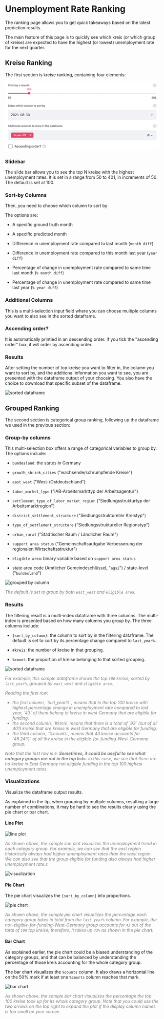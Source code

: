 # Unemployment Rate Ranking

The ranking page allows you to get quick takeaways based on the latest prediction results. 

The main feature of this page is to quickly see which kreis (or which group of kreise) are expected to have the highest (or lowest) unemployment rate for the next quarter.


## Kreise Ranking
The first section is kreise ranking, containing four elements:

![](./ranking_screenshots/slidebar.png)

### Slidebar

The slide bar allows you to see the top N kreise with the highest unemployment rates. It is set in a range from 50 to 401, in increments of 50. The default is set at 100.

### Sort-by Columns

Then, you need to choose which column to sort by 

The options are: 

- A specific ground truth month

- A specific predicted month

- Difference in unemployment rate compared to last month (`month diff`)

- Difference in unemployment rate compared to this month last year (`year diff`)

- Percentage of change in unemployment rate compared to same time last month (`% month diff`)

- Percentage of change in unemployment rate compared to same time last year (`% year diff`)

 <!--- An average of the three predicted month (``) -->

### Additional Columns

This is a multi-selection input field where you can choose multiple columns you want to also see in the sorted dataframe.

### Ascending order?

It is automatically printied in an descending order. If you tick the "ascending order" box, it will order by ascending order.  


### Results

After setting the number of top kreise you want to filter in, the column you want to sort by, and the additional information you want to see, you are presented with the dataframe output of your choosing. You also have the choice to download that specific subset of the dataframe.

![sorted dataframe](../ranking_screenshots/sort_df.png)

## Grouped Ranking

The second section is categorical group ranking, following up the dataframe we used in the previous section:

### Group-by columns

This multi-selection box offers a range of categorical variables to group by. The options include:

- `bundesland`: the states in Germany

- `growth_shrink_cities` ("wachsende/schrumpfende Kreise")

- `east_west` ("West-/Ostdeutschland")

- `labor_market_type` ("IAB-Arbeitsmarkttyp der Arbeitsagentur")

- `settlement_type_of_labor_market_region` ("Siedlungsstrukturtyp der Arbeitsmarktregion")

- `district_settlement_structure` ("Siedlungsstruktureller Kreistyp")

- `type_of_settlement_structure` ("Siedlungsstruktureller Regionstyp")

- `urban_rural` ("Städtischer Raum / Ländlicher Raum")

- `support area status` ("Gemeinschaftsaufgabe Verbesserung der regionalen Wirtschaftsstruktur")

- `eligible area`: binary variable based on `support area status`

- state area code (Amtlicher Gemeindeschlüssel, "`ags2`") / state-level ("`bundesland`")

![grouped by column](../ranking_screenshots/groupby.png)

<span style="color:gray">*The default is set to group by both `east_west` and `eligible area`.*</span>


### Results

The filtering result is a multi-index dataframe with three columns. The multi-index is presented based on how many columns you group by. The three columns include: 

- `{sort_by_column}`: the column to sort by in the filtering dataframe. The default is set to sort by its percentage change compared to `last_year%`.

- `#kreis`: the number of kreise in that grouping.

- `%count`: the proportion of kreise belonging to that sorted grouping.


![sorted dataframe](../ranking_screenshots/sort_df2.png)

<span style="color:gray">*For example, this sample dataframe shows the top `100` kreise, sorted by `last_year%`, grouped by `east_west` and `eligible area`.*</span>

<i>
<p style="color:gray">Reading the first row: </p>
<ul style="color:gray">
    <li> the first column, `last_year%`, means that in the top 100 kreise with highest percentage change in unemployment rate compared to last year, `43` of them belong to kreise in west Germany that are eligible for funding.
    <li> the second column, `#kreis` means that there is a total of `93` (out of all 401) kreise that are kreise in west Germany that are eligible for funding.
    <li> the third column, `%counts`, means that 43 kreise accounts for `46.24%` of all the kreise in the eligible-for-funding-West-Germany group.
</ul>
</i>

<span style="color:gray">_Note that the last row is `0`. **Sometimes, it could be useful to see what category groups are not in the top lists.** In this case, we see that there are no kreise in East Germany not eligible funding in the top 100 highest unemployment rates._</span>


### Visualizations

Visualize the dataframe output results.

As explained in the tip, when grouping by multiple columns, resulting a large number of combinations, it may be hard to see the results clearly using the pie chart or bar chart.


#### Line Plot

![line plot](../ranking_screenshots/line.png)

<span style="color:gray">*As shown above, the sample line plot visualizes the unemployment trend in each category group. For example, we can see that the east region historically always had higher unemployment rates than the west region. We can also see that the group eligible for funding also always had higher unemployment rate.s*</span>


![visualization](../ranking_screenshots/visualizations.png)


#### Pie Chart
The pie chart visualizes the `{sort_by_column}` into proportions.

![pie chart](../ranking_screenshots/pie.png)

<span style="color:gray">*As shown above, the sample pie chart visualizes the percentage each category group takes in total from the `last_year%` column. For example, the not-eligible-for-funding-West-Germany group accounts for `43` out of the total of `100` top kreise, therefore, it takes up `43%` as shown in the pie chart.*</span>


#### Bar Chart
As explained earlier, the pie chart could be a biased understanding of the category groups, and that can be balanced by understanding the percentage of those kreis accounting for the whole category group.

The bar chart visualizes the `%counts` column. It also draws a horizontal line on the 50% mark if at least one `%counts` column reaches that mark.

![bar chart](../ranking_screenshots/bar.png)

<span style="color:gray">*As shown above, the sample bar chart visualizes the percentage the top 100 kreise took up for its whole category group. Note that you could use the two arrows on the top right to expand the plot if the display column names is too small on your screen.*</span>

<!-- <span style="color:red">^ Are there other things that should be added on the home page for quick access?</span> -->